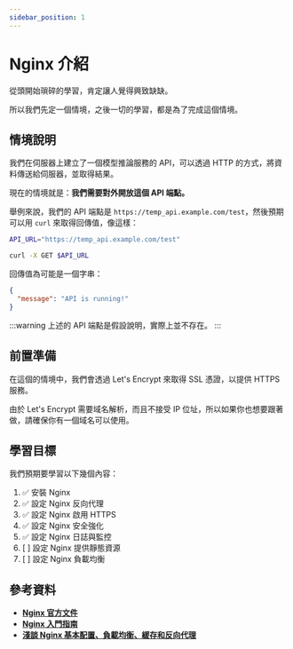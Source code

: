 ```yaml
---
sidebar_position: 1
---
```


# Nginx 介紹

從頭開始瑣碎的學習，肯定讓人覺得興致缺缺。

所以我們先定一個情境，之後一切的學習，都是為了完成這個情境。

## 情境說明

我們在伺服器上建立了一個模型推論服務的 API，可以透過 HTTP 的方式，將資料傳送給伺服器，並取得結果。

現在的情境就是：**我們需要對外開放這個 API 端點。**

舉例來說，我們的 API 端點是 `https://temp_api.example.com/test`，然後預期可以用 `curl` 來取得回傳值，像這樣：

```bash
API_URL="https://temp_api.example.com/test"

curl -X GET $API_URL
```

回傳值為可能是一個字串：

```json
{
  "message": "API is running!"
}
```

:::warning
上述的 API 端點是假設說明，實際上並不存在。
:::

## 前置準備

在這個的情境中，我們會透過 Let's Encrypt 來取得 SSL 憑證，以提供 HTTPS 服務。

由於 Let's Encrypt 需要域名解析，而且不接受 IP 位址，所以如果你也想要跟著做，請確保你有一個域名可以使用。

## 學習目標

我們預期要學習以下幾個內容：

1. ✅ 安裝 Nginx
2. ✅ 設定 Nginx 反向代理
3. ✅ 設定 Nginx 啟用 HTTPS
4. ✅ 設定 Nginx 安全強化
5. ✅ 設定 Nginx 日誌與監控
6. [ ] 設定 Nginx 提供靜態資源
7. [ ] 設定 Nginx 負載均衡

## 參考資料

- [**Nginx 官方文件**](https://nginx.org/en/docs/)
- [**Nginx 入門指南**](https://www.w3cschool.cn/nginx/)
- [**淺談 Nginx 基本配置、負載均衡、緩存和反向代理**](https://www.maxlist.xyz/2020/06/18/flask-nginx/)
